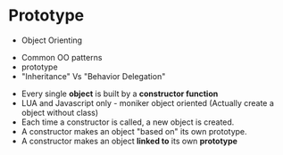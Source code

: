 # Prototype

- Object Orienting
 * Common OO patterns
 * prototype
 * "Inheritance" Vs "Behavior Delegation"

 - Every single **object** is built by a **constructor function**
 - LUA and Javascript only - moniker object oriented (Actually create a object without class)
 - Each time a constructor is called, a new object is created.
 - A constructor makes an object "based on" its own prototype.
 - A constructor makes an object **linked to** its own **prototype**